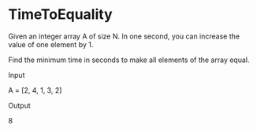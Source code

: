 # TimeToEquality
Given an integer array A of size N. In one second, you can increase the value of one element by 1.

Find the minimum time in seconds to make all elements of the array equal.


Input

A = [2, 4, 1, 3, 2]

Output

8
